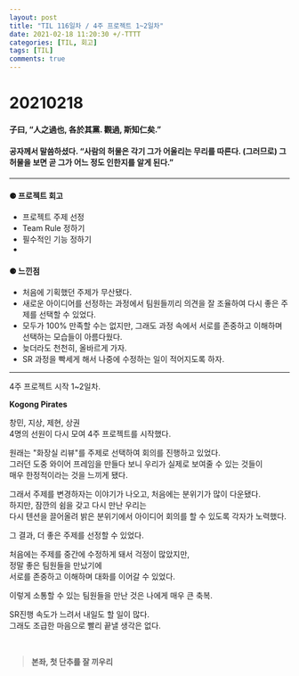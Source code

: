 ```yaml
---
layout: post
title: "TIL 116일차 / 4주 프로젝트 1~2일차"
date: 2021-02-18 11:20:30 +/-TTTT
categories: [TIL, 회고]
tags: [TIL]
comments: true
---
```


# **20210218**

#### **子曰, “人之過也, 各於其黨. 觀過, 斯知仁矣.”**

#### **공자께서 말씀하셨다. “사람의 허물은 각기 그가 어울리는 무리를 따른다. (그러므로) 그 허물을 보면 곧 그가 어느 정도 인한지를 알게 된다.”**

---

#### **⚈ 프로젝트 회고**

- 프로젝트 주제 선정
- Team Rule 정하기
- 필수적인 기능 정하기
-

#### **⚈ 느낀점**

- 처음에 기획했던 주제가 무산됐다.
- 새로운 아이디어를 선정하는 과정에서 팀원들끼리 의견을 잘 조율하여 다시 좋은 주제를 선택할 수 있었다.
- 모두가 100% 만족할 수는 없지만, 그래도 과정 속에서 서로를 존중하고 이해하며 선택하는 모습들이 아름다웠다.
- 늦더라도 천천히, 올바르게 가자.
- SR 과정을 빡세게 해서 나중에 수정하는 일이 적어지도록 하자.

---

4주 프로젝트 시작 1~2일차.

**Kogong Pirates**

창민, 지상, 제현, 상권  
4명의 선원이 다시 모여 4주 프로젝트를 시작했다.

원래는 "화장실 리뷰"를 주제로 선택하여 회의를 진행하고 있었다.  
그러던 도중 와이어 프레임을 만들다 보니 우리가 실제로 보여줄 수 있는 것들이  
매우 한정적이라는 것을 느끼게 됐다.

그래서 주제를 변경하자는 이야기가 나오고, 처음에는 분위기가 많이 다운됐다.  
하지만, 잠깐의 쉼을 갖고 다시 만난 우리는  
다시 텐션을 끌어올려 밝은 분위기에서 아이디어 회의를 할 수 있도록 각자가 노력했다.

그 결과, 더 좋은 주제를 선정할 수 있었다.

처음에는 주제를 중간에 수정하게 돼서 걱정이 많았지만,  
정말 좋은 팀원들을 만났기에  
서로를 존중하고 이해하며 대화를 이어갈 수 있었다.

이렇게 소통할 수 있는 팀원들을 만난 것은 나에게 매우 큰 축복.

SR진행 속도가 느려서 내일도 할 일이 많다.  
그래도 조급한 마음으로 빨리 끝낼 생각은 없다.

<br>

> **본좌, 첫 단추를 잘 끼우리**
